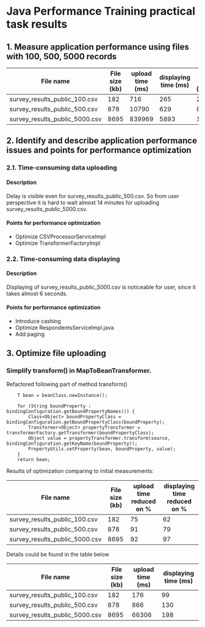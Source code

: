 # Java Performance Training practical task results

## 1. Measure application performance using files with 100, 500, 5000 records

| File name | File size (kb) | upload time (ms)| displaying time (ms) | CPU usage (percent) | Free RAM (percent) | 
| --- | ----------- | --- | --- | --- | ---|
| survey_results_public_100.csv | 182 | 716 | 265 | 2.7 | 54,562 |
| survey_results_public_500.csv | 878 | 10790 | 629 | 8.3 | 53,758 |
| survey_results_public_5000.csv | 8695 | 839969 | 5893 | 12.1 | 52,4 |

## 2. Identify and describe application performance issues and points for performance optimization

### 2.1. Time-consuming data uploading

#### Description 

Delay is visible even for survey_results_public_500.csv.
So from user perspective it is hard to wait almost 14 minutes for uploading survey_results_public_5000.csv.

#### Points for performance optimization

- Optimize CSVProcessorServiceImpl
- Optimize TransformerFactoryImpl

### 2.2. Time-consuming data displaying

#### Description

Displaying of survey_results_public_5000.csv is noticeable for user, since it takes almost 6 seconds.

#### Points for performance optimization

- Introduce cashing
- Optimize RespondentsServiceImpl.java
- Add paging

## 3. Optimize file uploading

### Simplify transform() in MapToBeanTransformer.

Refactored following part of method transform() 

```
    T bean = beanClass.newInstance();

    for (String boundProperty : bindingConfiguration.getBoundPropertyNames()) {
        Class<Object> boundPropertyClass = bindingConfiguration.getBoundPropertyClass(boundProperty);
        Transformer<Object> propertyTransformer = transformerFactory.getTransformer(boundPropertyClass);
        Object value = propertyTransformer.transform(source, bindingConfiguration.getKeyName(boundProperty));
        PropertyUtils.setProperty(bean, boundProperty, value);
    }
    return bean;
``` 
Results of optimization comparing to initial measurements:

| File name | File size (kb) | upload time reduced on %| displaying time reduced on % |
| --- | ----------- | --- | --- |
| survey_results_public_100.csv | 182 | 75 | 62 |
| survey_results_public_500.csv | 878 | 91 | 79 |
| survey_results_public_5000.csv | 8695 | 92 | 97 |

Details could be found in the table below

| File name | File size (kb) | upload time (ms)| displaying time (ms) |
| --- | ----------- | --- | --- |
| survey_results_public_100.csv | 182 | 176 | 99 |
| survey_results_public_500.csv | 878 | 866 | 130 |
| survey_results_public_5000.csv | 8695 | 66306 | 198 |
